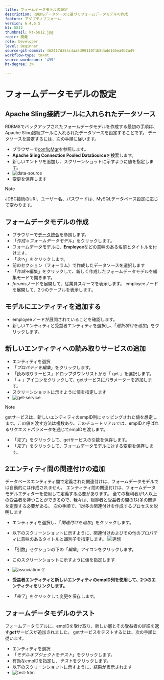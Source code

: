 ```yaml
---
title: フォームデータモデルの設定
description: RDBMSデータソースに基づくフォームデータモデルの作成
feature: アダプティブフォーム
version: 6.4,6.5
kt: 5812
thumbnail: kt-5812.jpg
topic: 開発
role: Developer
level: Beginner
source-git-commit: 462417d384c4aa5d99110f1b8dadd165ea9b2a49
workflow-type: tm+mt
source-wordcount: '495'
ht-degree: 3%

---
```




# フォームデータモデルの設定

## Apache Sling接続プールに入れられたデータソース

RDBMSでバックアップされたフォームデータモデルを作成する最初の手順は、Apache Sling接続プールに入れられたデータソースを設定することです。 データソースを設定するには、次の手順に従います。

* ブラウザーで[configMgr](http://localhost:4502/system/console/configMgr)を参照します。
* **Apache Sling Connection Pooled DataSource**&#x200B;を検索します。
* 新しいエントリを追加し、スクリーンショットに示すように値を指定します。
* ![data-source](assets/data-source.png)
* 変更を保存します

>[!NOTE]
>JDBC接続のURI、ユーザー名、パスワードは、MySQLデータベース設定に応じて変わります。


## フォームデータモデルの作成

* ブラウザーで[データ統合](http://localhost:4502/aem/forms.html/content/dam/formsanddocuments-fdm)を参照します。
* 「_作成_->_フォームデータモデル_」をクリックします。
* フォームデータモデルに、**Employee**&#x200B;などの意味のある名前とタイトルを付けます。
* 「_次へ_」をクリックします。
* 前のセクション（フォーラム）で作成したデータソースを選択します
* 「_作成_->編集」をクリックして、新しく作成したフォームデータモデルを編集モードで開きます。
* _forums_&#x200B;ノードを展開して、従業員スキーマを表示します。 employeeノードを展開して、2つのテーブルを表示します。

## モデルにエンティティを追加する

* employeeノードが展開されていることを確認します。
* 新しいエンティティと受益者エンティティを選択し、「_選択項目を追加_」をクリックします。

## 新しいエンティティへの読み取りサービスの追加

* エンティティを選択
* 「_プロパティを編集_」をクリックします。
* 「読み取りサービス」ドロップダウンリストから「 get 」を選択します。
* 「 + 」アイコンをクリックして、getサービスにパラメーターを追加します。
* スクリーンショットに示すように値を指定します
* ![get-service](assets/get-service.png)
>[!NOTE]
> getサービスは、新しいエンティティのempID列にマッピングされた値を想定します。この値を渡す方法は複数あり、このチュートリアルでは、empIDと呼ばれるリクエストパラメータを通じてempIDを渡します。
* 「_完了_」をクリックして、getサービスの引数を保存します。
* 「_完了_」をクリックして、フォームデータモデルに対する変更を保存します。

## 2エンティティ間の関連付けの追加

データベースエンティティ間で定義された関連付けは、フォームデータモデルでは自動的には作成されません。 エンティティ間の関連付けは、フォームデータモデルエディターを使用して定義する必要があります。 全ての権利者が1人以上の受益者を持つことができるので、我々は、根拠者と受益者の間の1対多の関連を定義する必要がある。
次の手順で、1対多の関連付けを作成するプロセスを説明します

* エンティティを選択し、「_関連付けを追加_」をクリックします。
* 以下のスクリーンショットに示すように、関連付けおよびその他のプロパティに意味のあるタイトルと識別子を指定します。
   ![連想](assets/association-entities-1.png)

* 「引数」セクションの下の「_編集_」アイコンをクリックします。

* このスクリーンショットに示すように値を指定します
* ![association-2](assets/association-entities.png)
* **受益者エンティティと新しいエンティティのempID列を使用して、2つのエンティティをリンクします。**
* 「_完了_」をクリックして変更を保存します。

## フォームデータモデルのテスト

フォームデータモデルに、empIDを受け取り、新しい層とその受益者の詳細を返す&#x200B;**_get_**&#x200B;サービスが追加されました。 getサービスをテストするには、次の手順に従います。

* エンティティを選択
* 「_モデルオブジェクトをテスト_」をクリックします。
* 有効なempIDを指定し、_テスト_&#x200B;をクリックします。
* 以下のスクリーンショットに示すように、結果が表示されます
* ![test-fdm](assets/test-form-data-model.png)
